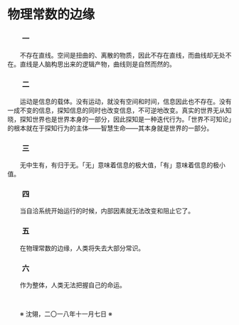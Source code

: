 # 物理常数的边缘

### &emsp;&emsp;一

&emsp;&emsp;不存在直线。空间是扭曲的、离散的物质，因此不存在直线，而曲线却无处不在。直线是人脑构思出来的逻辑产物，曲线则是自然而然的。

### &emsp;&emsp;二

&emsp;&emsp;运动是信息的载体。没有运动，就没有空间和时间，信息因此也不存在。没有一成不变的信息，探知信息的同时也改变信息，不可逆地改变。真实的世界无从知晓，探知世界也是世界本身的一部分，因此探知是一种迭代行为。「世界不可知论」的根本就在于探知行为的主体——智慧生命——其本身就是世界的一部分。

### &emsp;&emsp;三

&emsp;&emsp;无中生有，有归于无。「无」意味着信息的极大值，「有」意味着信息的极小值。

### &emsp;&emsp;四

&emsp;&emsp;当自洽系统开始运行的时候，内部因素就无法改变和阻止它了。

### &emsp;&emsp;五

&emsp;&emsp;在物理常数的边缘，人类将失去大部分常识。

### &emsp;&emsp;六

&emsp;&emsp;作为整体，人类无法把握自己的命运。

&emsp;&emsp;

&emsp;&emsp;※ 沈翎，二〇一八年十一月七日 ※